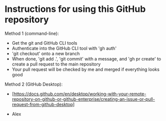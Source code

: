 # Instructions for using this GitHub repository
Method 1 (command-line):
- Get the git and GitHub CLI tools
- Authenticate into the GitHub CLI tool with 'gh auth'
- 'git checkout' onto a new branch
- When done, 'git add .', 'git commit' with a message, and 'gh pr create' to create a pull request to the main repository
- Your pull request will be checked by me and merged if everything looks good

Method 2 (GitHub Desktop):
- [https://docs.github.com/en/desktop/working-with-your-remote-repository-on-github-or-github-enterprise/creating-an-issue-or-pull-request-from-github-desktop]

- Alex